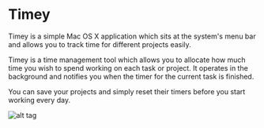 Timey
=====

Timey is a simple Mac OS X application which sits at the system's menu bar and
allows you to track time for different projects easily.

Timey is a time management tool which allows you to allocate how much time you
wish to spend working on each task or project. It operates in the background and
notifies you when the timer for the current task is finished.

You can save your projects and simply reset their timers before you start working
every day.

![alt tag](https://raw.github.com/jaderfeijo/Timey/master/Design/Add.fw.png)
